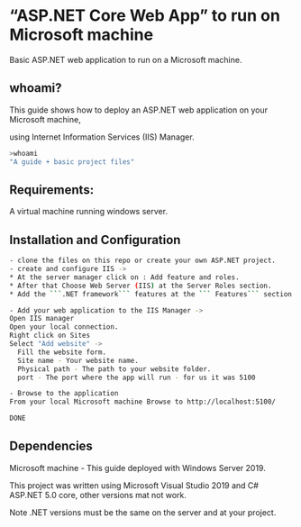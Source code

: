# “ASP.NET Core Web App” to run on Microsoft machine

Basic ASP.NET web application to run on a Microsoft machine.

## whoami?

This guide shows how to deploy an ASP.NET web application on your Microsoft machine,

using Internet Information Services (IIS) Manager.

```bash
>whoami
"A guide + basic project files"
```
## Requirements:

A virtual machine running windows server.

## Installation and Configuration

```bash
- clone the files on this repo or create your own ASP.NET project.
- create and configure IIS -> 
* At the server manager click on : Add feature and roles.
* After that Choose Web Server (IIS) at the Server Roles section.
* Add the ```.NET framework``` features at the ``` Features``` section.

- Add your web application to the IIS Manager ->
Open IIS manager
Open your local connection.
Right click on Sites
Select "Add website" ->
  Fill the website form.
  Site name - Your website name.
  Physical path - The path to your website folder.
  port - The port where the app will run - for us it was 5100

- Browse to the application
From your local Microsoft machine Browse to http://localhost:5100/

DONE
```

## Dependencies

Microsoft machine - This guide deployed with Windows Server 2019.

This project was written using Microsoft Visual Studio 2019 and C# ASP.NET 5.0 core, other versions mat not work.

Note .NET versions must be the same on the server and at your project.
